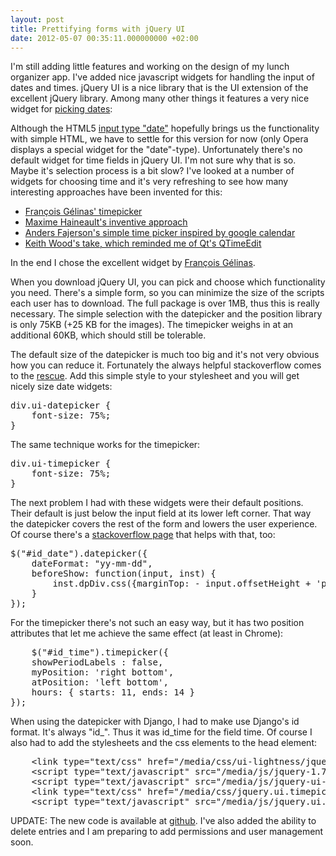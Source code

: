 ```yaml
---
layout: post
title: Prettifying forms with jQuery UI
date: 2012-05-07 00:35:11.000000000 +02:00
---
```

I'm still adding little features and working on the design of my lunch organizer app. I've added nice javascript widgets for handling the input of dates and times. jQuery UI is a nice library that is the UI extension of the excellent jQuery library. Among many other things it features a very nice widget for <a href="http://jqueryui.com/demos/datepicker/">picking dates</a>:

<a href="{{ site.github.url | prepend:site.baseurl }}/images/lunch-organizer_version7_form_datepicker.png" alt="" title="lunch-organizer_version7_form_datepicker" width="436" height="278" class="alignnone size-full wp-image-598" /></a>

Although the HTML5 <a href="http://www.w3schools.com/html5/html5_form_input_types.asp">input type "date"</a> hopefully brings us the functionality with simple HTML, we have to settle for this version for now (only Opera displays a special widget for the "date"-type). Unfortunately there's no default widget for time fields in jQuery UI. I'm not sure why that is so. Maybe it's selection process is a bit slow? I've looked at a number of widgets for choosing time and it's very refreshing to see how many interesting approaches have been invented for this:

<ul>
	<li><a href="http://fgelinas.com/code/timepicker/">François Gélinas' timepicker</a></li>
	<li><a href="http://haineault.com/media/jquery/ui-timepickr/page/#d-demo-wrapper-1">Maxime Haineault's inventive approach</a></li>
	<li><a href="http://labs.perifer.se/timedatepicker/">Anders Fajerson's simple time picker inspired by google calendar</a></li>
	<li><a href="http://keith-wood.name/timeEntry.html">Keith Wood's take, which reminded me of Qt's QTimeEdit</a></li>
</ul>

<a href="{{ site.github.url | prepend:site.baseurl }}/images/lunch-organizer_version7_form_timepicker.png" alt="" title="lunch-organizer_version7_form_timepicker" width="346" height="258" class="alignnone size-full wp-image-599" /></a>

In the end I chose the excellent widget by <a href="http://fgelinas.com/">François Gélinas</a>.

When you download jQuery UI, you can pick and choose which functionality you need. There's a simple form, so you can minimize the size of the scripts each user has to download. The full package is over 1MB, thus this is really necessary. The simple selection with the datepicker and the position library is only 75KB (+25 KB for the images). The timepicker weighs in at an additional 60KB, which should still be tolerable.

The default size of the datepicker is much too big and it's not very obvious how you can reduce it. Fortunately the always helpful stackoverflow comes to the <a href="http://stackoverflow.com/questions/659588/how-to-resize-the-jquery-datepicker-control">rescue</a>. Add this simple style to your stylesheet and you will get nicely size date widgets:

<pre lang="javascript">
div.ui-datepicker {
    font-size: 75%;
}
</pre>

The same technique works for the timepicker:

<pre lang="javascript">
div.ui-timepicker {
    font-size: 75%;
}
</pre>

The next problem I had with these widgets were their default positions. Their default is just below the input field at its lower left corner. That way the datepicker covers the rest of the form and lowers the user experience. Of course there's a <a href="http://stackoverflow.com/a/1180538/731302">stackoverflow page</a> that helps with that, too:

<pre lang="javascript">
$("#id_date").datepicker({ 
    dateFormat: "yy-mm-dd", 
    beforeShow: function(input, inst) {
        inst.dpDiv.css({marginTop: - input.offsetHeight + 'px', marginLeft: input.offsetWidth + 2 + 'px'});
    } 
});
</pre>

For the timepicker there's not such an easy way, but it has two position attributes that let me achieve the same effect (at least in Chrome):

<pre lang="javascript">
    $("#id_time").timepicker({ 
    showPeriodLabels : false, 
    myPosition: 'right bottom', 
    atPosition: 'left bottom', 
    hours: { starts: 11, ends: 14 }
});
</pre>

When using the datepicker with Django, I had to make use Django's id format. It's always "id_<field-name>". Thus it was id_time for the field time. Of course I also had to add the stylesheets and the css elements to the head element:

<pre lang="html">
    &lt;link type=&quot;text/css&quot; href=&quot;/media/css/ui-lightness/jquery-ui-1.8.20.custom.css&quot; rel=&quot;stylesheet&quot; /&gt;	
    &lt;script type=&quot;text/javascript&quot; src=&quot;/media/js/jquery-1.7.2.min.js&quot;&gt;&lt;/script&gt;
    &lt;script type=&quot;text/javascript&quot; src=&quot;/media/js/jquery-ui-1.8.20.custom.min.js&quot;&gt;&lt;/script&gt;
    &lt;link type=&quot;text/css&quot; href=&quot;/media/css/jquery.ui.timepicker.css&quot; rel=&quot;stylesheet&quot; /&gt;
    &lt;script type=&quot;text/javascript&quot; src=&quot;/media/js/jquery.ui.timepicker.js&quot;&gt;&lt;/script&gt;
</pre>

UPDATE: The new code is available at <a href="https://github.com/kossmoboleat/lunch-organizer">github</a>. I've also added the ability to delete entries and I am preparing to add permissions and user management soon.
